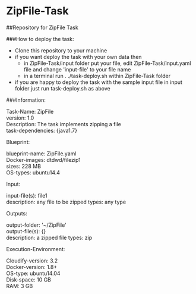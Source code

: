 # ZipFile-Task
##Repository for ZipFile Task 

###How to deploy the task:  
- Clone this repository to your machine   
- if you want deploy the task with your own data then  
  - in ZipFile-Task/input folder put your file, edit ZipFile-Task/input.yaml file and change 'input-file' to your file name  
  - in a terminal run . ./task-deploy.sh within ZipFile-Task folder  
- if you are happy to deploy the task with the sample input file in input folder just run task-deploy.sh as above  

###Information:  

  Task-Name: ZipFile  
  version: 1.0  
  Description: The task implements zipping a file  
  task-dependencies: {java1.7}   
  
Blueprint:  
  
  blueprint-name: ZipFile.yaml  
  Docker-images: dtdwd/filezip1  
  sizes: 228 MB  
  OS-types: ubuntu14.4   
  
Input:  
  
  input-file(s): file1    
  description: any file to be zipped
  types: any type
  
Outputs:  
  
  output-folder: '~/ZipFile'  
  output-file(s): {}  
  description: a zipped file
  types: zip  
  
Execution-Environment:  
  
  Cloudify-version: 3.2  
  Docker-version: 1.8+  
  OS-type: ubuntu14.04  
  Disk-space: 10 GB  
  RAM: 3 GB  
